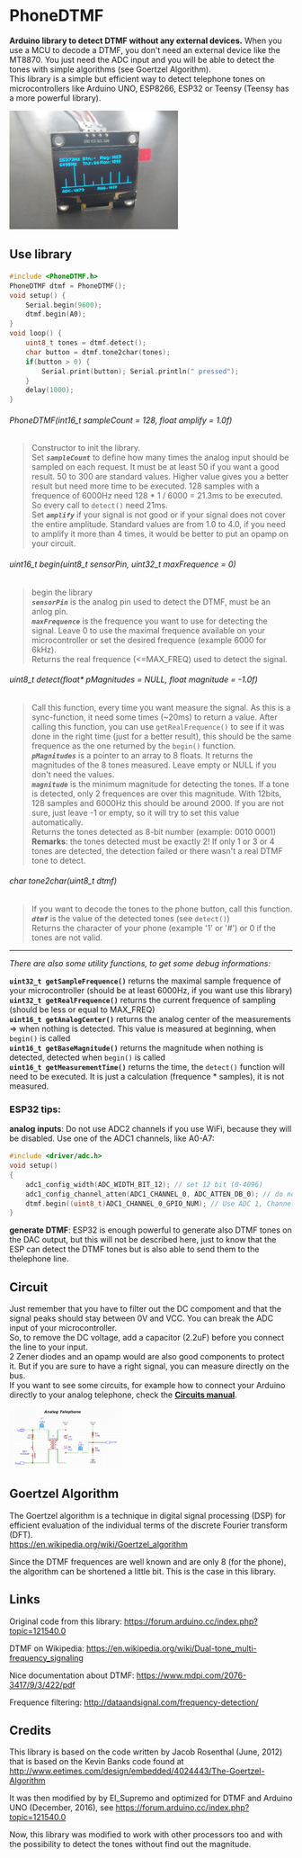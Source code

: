 # PhoneDTMF
**Arduino library to detect DTMF without any external devices.**
When you use a MCU to decode a DTMF, you don't need an external device like the MT8870. You just need the ADC input and you will be able to detect the tones with simple algorithms (see Goertzel Algorithm).  
This library is a simple but efficient way to detect telephone tones on microcontrollers like Arduino UNO, ESP8266, ESP32 or Teensy (Teensy has a more powerful library).  

<img alt="Display spectrum" src="circuits/oled.jpg" width="300" />

## Use library
~~~~cpp
#include <PhoneDTMF.h>
PhoneDTMF dtmf = PhoneDTMF();
void setup() {
    Serial.begin(9600);
    dtmf.begin(A0);
}
void loop() {
    uint8_t tones = dtmf.detect();
    char button = dtmf.tone2char(tones);
    if(button > 0) {
    	Serial.print(button); Serial.println(" pressed");
    }
    delay(1000);
}
~~~~

###### PhoneDTMF(int16_t sampleCount = 128, float amplify = 1.0f)
> Constructor to init the library.  
> Set ***`sampleCount`*** to define how many times the analog input should be sampled on each request. It must be at least 50 if you want a good result. 50 to 300 are standard values. Higher value gives you a better result but need more time to be executed. 128 samples with a frequence of 6000Hz need 128 \* 1 / 6000 = 21.3ms to be executed. So every call to `detect()` need 21ms.  
> Set ***`amplify`*** if your signal is not good or if your signal does not cover the entire amplitude. Standard values are from 1.0 to 4.0, if you need to amplify it more than 4 times, it would be better to put an opamp on your circuit.

###### uint16_t begin(uint8_t sensorPin, uint32_t maxFrequence = 0)
> begin the library  
> ***`sensorPin`*** is the analog pin used to detect the DTMF, must be an anlog pin.  
> ***`maxFrequence`*** is the frequence you want to use for detecting the signal. Leave 0 to use the maximal frequence available on your microcontroller or set the desired frequence (example 6000 for 6kHz).  
> Returns the real frequence (&lt;=MAX_FREQ) used to detect the signal.  

###### uint8_t detect(float* pMagnitudes = NULL, float magnitude = -1.0f)
> Call this function, every time you want measure the signal. As this is a sync-function, it need some times (~20ms) to return a value. After calling this function, you can use `getRealFrequence()` to see if it was done in the right time (just for a better result), this should be the same frequence as the one returned by the `begin()` function.  
> ***`pMagnitudes`*** is a pointer to an array to 8 floats. It returns the magnitudes of the 8 tones measured. Leave empty or NULL if you don't need the values.  
> ***`magnitude`*** is the minimum magnitude for detecting the tones. If a tone is detected, only 2 frequences are over this magnitude. With 12bits, 128 samples and 6000Hz this should be around 2000. If you are not sure, just leave -1 or empty, so it will try to set this value automatically.  
> Returns the tones detected as 8-bit number (example: 0010 0001)  
> **Remarks**: the tones detected must be exactly 2! If only 1 or 3 or 4 tones are detected, the detection failed or there wasn't a real DTMF tone to detect.  

###### char tone2char(uint8_t dtmf)
> If you want to decode the tones to the phone button, call this function.  
> ***`dtmf`*** is the value of the detected tones (see `detect()`)   
> Returns the character of your phone (example '1' or '#') or 0 if the tones are not valid.   


___
*There are also some utility functions, to get some debug informations:* 


**`uint32_t getSampleFrequence()`** returns the maximal sample frequence of your microcontroller (should be at least 6000Hz, if you want use this library)  
**`uint32_t getRealFrequence()`** returns the current frequence of sampling (should be less or equal to MAX_FREQ)  
**`uint16_t getAnalogCenter()`** returns the analog center of the measurements => when nothing is detected. This value is measured at beginning, when `begin()` is called  
**`uint16_t getBaseMagnitude()`** returns the magnitude when nothing is detected, detected when `begin()` is called  
**`uint16_t getMeasurementTime()`** returns the time, the `detect()` function will need to be executed. It is just a calculation (frequence * samples), it is not measured.  

### ESP32 tips:

**analog inputs**: Do not use ADC2 channels if you use WiFi, because they will be disabled. Use one of the ADC1 channels, like A0-A7:  
```cpp
#include <driver/adc.h>
void setup()
{
    adc1_config_width(ADC_WIDTH_BIT_12); // set 12 bit (0-4096)
    adc1_config_channel_atten(ADC1_CHANNEL_0, ADC_ATTEN_DB_0); // do not use attenuation
    dtmf.begin((uint8_t)ADC1_CHANNEL_0_GPIO_NUM); // Use ADC 1, Channel 0 (GPIO36 on Wroom32)
}
```
**generate DTMF**: ESP32 is enough powerful to generate also DTMF tones on the DAC output, but this will not be described here, just to know that the ESP can detect the DTMF tones but is also able to send them to the thelephone line.  


## Circuit
Just remember that you have to filter out the DC compoment and that the signal peaks should stay between 0V and VCC. You can break the ADC input of your microcontroller.  
So, to remove the DC voltage, add a capacitor (2.2uF) before you connect the line to your input.  
2 Zener  diodes and an opamp would are also good components to protect it. But if you are sure to have a right signal, you can measure directly on the bus.  
If you want to see some circuits, for example how to connect your Arduino directly to your analog telephone, check the <a href='circuits/'>**Circuits manual**</a>.  

<a href="circuits/"><img src='circuits/analogphone.png' width='200'></a>  


## Goertzel Algorithm
The Goertzel algorithm is a technique in digital signal processing (DSP) for efficient evaluation of the individual terms of the discrete Fourier transform (DFT).  
https://en.wikipedia.org/wiki/Goertzel_algorithm

Since the DTMF frequences are well known and are only 8 (for the phone), the algorithm can be shortened a little bit. This is the case in this library.  

## Links
Original code from this library: https://forum.arduino.cc/index.php?topic=121540.0  

DTMF on Wikipedia: https://en.wikipedia.org/wiki/Dual-tone_multi-frequency_signaling  

Nice documentation about DTMF: https://www.mdpi.com/2076-3417/9/3/422/pdf  

Frequence filtering: http://dataandsignal.com/frequency-detection/  


## Credits
This library is based on the code written by Jacob Rosenthal (June, 2012) that is based on the Kevin Banks code found at http://www.eetimes.com/design/embedded/4024443/The-Goertzel-Algorithm  

It was then modified by by El_Supremo and optimized for DTMF and Arduino UNO (December, 2016), see https://forum.arduino.cc/index.php?topic=121540.0  

Now, this library was modified to work with other processors too and with the possibility to detect the tones without find out the magnitude.  
